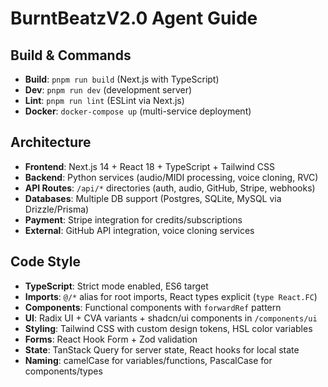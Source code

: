 # BurntBeatzV2.0 Agent Guide

## Build & Commands
- **Build**: `pnpm run build` (Next.js with TypeScript)
- **Dev**: `pnpm run dev` (development server)
- **Lint**: `pnpm run lint` (ESLint via Next.js)
- **Docker**: `docker-compose up` (multi-service deployment)

## Architecture
- **Frontend**: Next.js 14 + React 18 + TypeScript + Tailwind CSS
- **Backend**: Python services (audio/MIDI processing, voice cloning, RVC)
- **API Routes**: `/api/*` directories (auth, audio, GitHub, Stripe, webhooks)
- **Databases**: Multiple DB support (Postgres, SQLite, MySQL via Drizzle/Prisma)
- **Payment**: Stripe integration for credits/subscriptions
- **External**: GitHub API integration, voice cloning services

## Code Style
- **TypeScript**: Strict mode enabled, ES6 target
- **Imports**: `@/*` alias for root imports, React types explicit (`type React.FC`)
- **Components**: Functional components with `forwardRef` pattern
- **UI**: Radix UI + CVA variants + shadcn/ui components in `/components/ui`
- **Styling**: Tailwind CSS with custom design tokens, HSL color variables
- **Forms**: React Hook Form + Zod validation
- **State**: TanStack Query for server state, React hooks for local state
- **Naming**: camelCase for variables/functions, PascalCase for components/types
